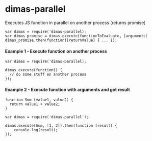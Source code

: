# dimas-parallel
Executes JS function in parallel on another process (returns promise)
```
var dimas = require('dimas-parallel);
var dimas_promise = dimas.execute(functionToEvaluate, [arguments)
dimas_promise.then(function([returnValue] { ... });
```


#### Example 1 - Execute function on another process

```
var dimas = require('dimas-parallel);

dimas.execute(function() {
  // do some stuff on another process
});
```

#### Example 2 - Execute function with arguments and get result

```
function Sum (value1, value2) {
  return value1 + value2;
}

var dimas = require('dimas-parallel');

dimas.execute(Sum, [1, 2]).then(function (result) {
    console.log(result);
});
```





